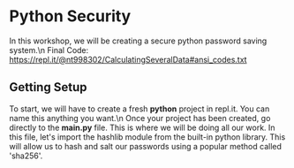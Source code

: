 # Python Security
In this workshop, we will be creating a secure python password saving system.\n
Final Code: https://repl.it/@nt998302/CalculatingSeveralData#ansi_codes.txt

## Getting Setup
To start, we will have to create a fresh **python** project in repl.it. You can name this anything  you want.\n
Once your project has been created, go directly to the **main.py** file. This is where we will be doing all our work. In this file, let's import the hashlib module from the built-in python library. This will allow us to hash and salt our passwords using a popular method called 'sha256'.
